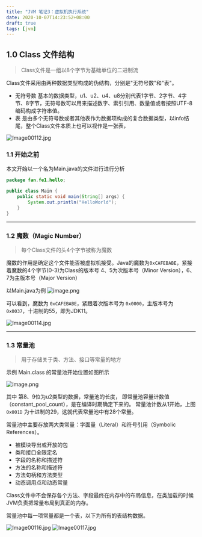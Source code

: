```yaml
---
title: "JVM 笔记3：虚拟机执行系统"
date: 2020-10-07T14:23:52+08:00
draft: true
tags: [jvm]
---
```


<!--more--> 
## 1.0 Class 文件结构
> Class文件是一组以8个字节为基础单位的二进制流

Class文件采用由两种数据类型构成的伪结构，分别是"无符号数"和"表"。

- 无符号数 基本的数据类型，u1、u2、u4、u8分别代表1字节、2字节、4字节、8字节，无符号数可以用来描述数字、索引引用、数量值或者按照UTF-8编码构成字符串值。
- 表 是由多个无符号数或者其他表作为数据项构成的复合数据类型，以info结尾，整个Class文件本质上也可以视作是一张表，

![Image00112.jpg](https://i.loli.net/2021/04/25/SClnpOToP8hmvt6.jpg)

### 1.1 开始之前
本文开始以一个名为Main.java的文件进行进行分析
``` java
package fan.fe1.hello;

public class Main {
    public static void main(String[] args) {
        System.out.println("HelloWorld");
    }
}
```

---

### 1.2 魔数（Magic Number）
> 每个Class文件的头4个字节被称为魔数

魔数的作用是确定这个文件能否被虚拟机接受。Java的魔数为`0xCAFEBABE`，紧接着魔数的4个字节(0-3)为Class的版本号 4、5为次版本号（Minor Version），6、7为主版本号（Major Version）


以Main.java为例
![image.png](https://i.loli.net/2021/04/25/qcwVNkyDsmU3auS.png)

可以看到，魔数为 `0xCAFEBABE`，紧跟着次版本号为 `0x0000`，主版本号为 `0x0037`，十进制的55，即为JDK11。

![Image00114.jpg](https://i.loli.net/2021/04/26/ifLXanNjJ38TA9l.jpg)

---

### 1.3 常量池
> 用于存储关于类、方法、接口等常量的地方

示例 Main.class 的常量池开始位置如图所示

![image.png](https://i.loli.net/2021/04/26/IunVUWPafH7k8sD.png)

其中 第8、9位为u2类型的数据，常量池的长度， 即常量池容量计数值（constant_pool_count），是在编译时期确定下来的。
常量池计数从1开始，上图 `0x001D` 为十进制的29，这就代表常量池中有28个常量。

常量池中主要存放两大类常量：字面量（Literal）和符号引用（Symbolic References）。

- 被模块导出或开放的包
- 类和接口全限定名
- 字段的名称和描述符
- 方法的名称和描述符
- 方法句柄和方法类型
- 动态调用点和动态常量

Class文件中不会保存各个方法、字段最终在内存中的布局信息，在类加载的时候JVM负责把常量布局到真正的内存。
  
常量池中每一项常量都是一个表，以下为所有的表结构数据。

![Image00116.jpg](https://i.loli.net/2021/04/26/KrUzpTyqWu7NfSG.jpg)
![Image00117.jpg](https://i.loli.net/2021/04/26/nFPXpekoWKJI52f.jpg)
